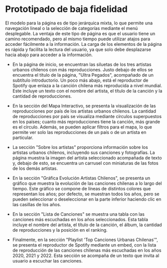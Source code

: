 # Prototipado de baja fidelidad


El modelo para la página es de tipo jerárquica mixta, lo que permite una navegación lineal o la selección de categorías mediante el menú desplegable. La ventaja de este tipo de página es que el usuario tiene un camino recomendado, pero al mismo tiempo puede utilizar atajos para acceder fácilmente a la información. La carga de los elementos de la página es rápida y facilita la lectura del usuario, ya que solo debe desplazarse hacia abajo para acceder a la información.

* En la página de inicio, se encuentran las siluetas de los tres artistas urbanos chilenos con más reproducciones. Justo debajo de ellos se encuentra el título de la página, "Ultra Pegados", acompañado de un subtítulo introductorio. Un poco más abajo, está el reproductor de Spotify que enlaza a la canción chilena más reproducida a nivel mundial. Este incluye un texto con el nombre del artista, el título de la canción y la cantidad de reproducciones.

* En la sección del Mapa Interactivo, se presenta la visualización de las reproducciones por país de los artistas urbanos chilenos. La cantidad de reproducciones por país se visualiza mediante círculos superpuestos en los países; cuanto más reproducciones tiene la canción, más grande es el círculo. Además, se pueden aplicar filtros para el mapa, lo que permite ver solo las reproducciones de un país o de un artista en particular.

* La sección "Sobre los artistas" proporciona información sobre los artistas urbanos chilenos, incluyendo sus canciones y fotografías. La página muestra la imagen del artista seleccionado acompañada de texto y, debajo de esto, se encuentra un carrusel con miniaturas de las fotos de los demás artistas.

* En la sección "Gráfica Evolución Artistas Chilenos", se presenta un gráfico que muestra la evolución de las canciones chilenas a lo largo del tiempo. Este gráfico se compone de líneas de distintos colores que representan los años; por defecto, se muestran todos los años, pero se pueden seleccionar o deseleccionar en la parte inferior haciendo clic en las casillas de los años.

* En la sección "Lista de Canciones" se muestra una tabla con las canciones más escuchadas en los años seleccionados. Esta tabla incluye el nombre del artista, el título de la canción, el álbum, la cantidad de reproducciones y la posición en el ranking.

* Finalmente, en la sección "Playlist 'Top Canciones Urbanas Chilenas'", se presenta el reproductor de Spotify mediante un embed, con la lista de reproducción de las canciones chilenas más escuchadas en los años 2020, 2021 y 2022. Esta sección se acompaña de un texto que invita al usuario a escuchar las canciones.
